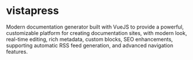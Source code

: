 # vistapress
Modern documentation generator built with VueJS to provide a powerful, customizable platform for creating documentation sites, with modern look, real-time editing, rich metadata, custom blocks, SEO enhancements, supporting automatic RSS feed generation, and advanced navigation features.
